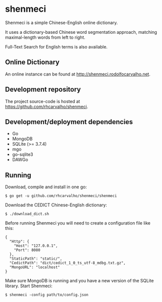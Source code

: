 shenmeci
========

Shenmeci is a simple Chinese-English online dictionary.

It uses a dictionary-based Chinese word segmentation approach, matching maximal-length words from left to right.

Full-Text Search for English terms is also available.


Online Dictionary
-----------------

An online instance can be found at http://shenmeci.rodolfocarvalho.net.


Development repository
----------------------

The project source-code is hosted at https://github.com/rhcarvalho/shenmeci.


Development/deployment dependencies
-----------------------------------

* Go
* MongoDB
* SQLite (>= 3.7.4)
* mgo
* go-sqlite3
* DAWGo


Running
-------

Download, compile and install in one go:

    $ go get -u github.com/rhcarvalho/shenmeci/shenmeci

Download the CEDICT Chinese-English dictionary:

    $ ./download_dict.sh

Before running Shenmeci you will need to create a configuration file like this:

    {
      "Http": {
        "Host": "127.0.0.1",
        "Port": 8080
      },
      "StaticPath": "static/",
      "CedictPath": "dict/cedict_1_0_ts_utf-8_mdbg.txt.gz",
      "MongoURL": "localhost"
    }

Make sure MongoDB is running and you have a new version of the SQLite library.
Start Shenmeci:

    $ shenmeci -config path/to/config.json
